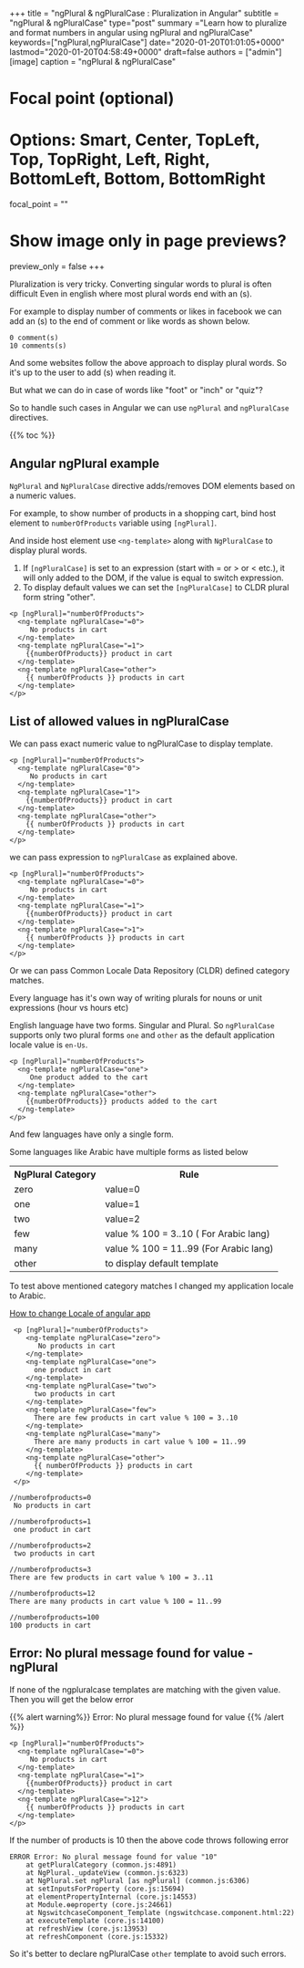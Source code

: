 +++
title = "ngPlural & ngPluralCase : Pluralization in Angular"
subtitle = "ngPlural & ngPluralCase"
type="post"
summary ="Learn how to pluralize and format numbers in angular using ngPlural and ngPluralCase"
keywords=["ngPlural,ngPluralCase"]
date="2020-01-20T01:01:05+0000"
lastmod="2020-01-20T04:58:49+0000"
draft=false
authors = ["admin"]
[image]
  caption = "ngPlural & ngPluralCase"

  # Focal point (optional)
  # Options: Smart, Center, TopLeft, Top, TopRight, Left, Right, BottomLeft, Bottom, BottomRight
  focal_point = ""

  # Show image only in page previews?
  preview_only = false
+++

Pluralization is very tricky. Converting singular words to plural is often difficult Even in english where most plural words end with an (s).

For example to display number of comments or likes in facebook we can add an (s) to the end of comment or like words as shown below.

```
0 comment(s)
10 comments(s)
```
And some websites follow the above approach to display plural words. So it's up to the user to add (s) when reading it.

But what we can do in case of words like "foot" or "inch" or "quiz"?

So to handle such cases in Angular we can use `ngPlural` and `ngPluralCase` directives.

{{% toc %}}

## Angular ngPlural example

`NgPlural` and `NgPluralCase` directive adds/removes DOM elements based on a numeric values. 

For example, to show number of products in a shopping cart, bind host element to  `numberOfProducts` variable using `[ngPlural]`. 

And inside host element use `<ng-template>` along with `NgPluralCase` to display plural words.

1. If `[ngPluralCase]` is set to an expression (start with = or > or < etc.), it will only added to the DOM, if the value is equal to switch expression.
2. To display default values we can set the `[ngPluralCase]` to CLDR plural form string "other".

```
<p [ngPlural]="numberOfProducts">
  <ng-template ngPluralCase="=0">
     No products in cart
  </ng-template>
  <ng-template ngPluralCase="=1">
    {{numberOfProducts}} product in cart
  </ng-template>
  <ng-template ngPluralCase="other">
    {{ numberOfProducts }} products in cart
  </ng-template>
</p>
```

## List of allowed values in ngPluralCase

We can pass exact numeric value to ngPluralCase to display template.

```
<p [ngPlural]="numberOfProducts">
  <ng-template ngPluralCase="0">
     No products in cart
  </ng-template>
  <ng-template ngPluralCase="1">
    {{numberOfProducts}} product in cart
  </ng-template>
  <ng-template ngPluralCase="other">
    {{ numberOfProducts }} products in cart
  </ng-template>
</p>
```

we can pass expression to `ngPluralCase` as explained above.

```
<p [ngPlural]="numberOfProducts">
  <ng-template ngPluralCase="=0">
     No products in cart
  </ng-template>
  <ng-template ngPluralCase="=1">
    {{numberOfProducts}} product in cart
  </ng-template>
  <ng-template ngPluralCase=">1">
    {{ numberOfProducts }} products in cart
  </ng-template>
</p>
```

Or we can pass Common Locale Data Repository (CLDR) defined category matches. 

Every language has it's own way of writing plurals for nouns or unit expressions (hour vs hours etc)

English language have two forms. Singular and Plural. So `ngPluralCase` supports only two plural forms `one` and `other` as the default application locale value is `en-Us`.

```
<p [ngPlural]="numberOfProducts">
  <ng-template ngPluralCase="one">
     One product added to the cart
  </ng-template>
  <ng-template ngPluralCase="other">
    {{numberOfProducts}} products added to the cart
  </ng-template>
</p>
```

And few languages have only a single form.

Some languages like Arabic have multiple forms as listed below  

<div class="table-responsive">
<table class="table">
<tr>
<th>NgPlural Category</th>
<th>Rule</th>
</tr>
<tr>
 <td>zero</td>
 <td>value=0</td></tr>
<tr>
 <td>one</td>
 <td>value=1</td>
</tr>
<tr>
 <td>two</td>
 <td>value=2</td>
</tr>
<tr>
 <td>few</td>
 <td>value % 100 = 3..10 ( For Arabic lang)</td>
 </tr>
<tr>
 <td>many</td>
 <td>value % 100 = 11..99 (For Arabic lang)</td>
</tr>
<tr>
 <td>other</td>
 <td>to display default template</td>
</tr>
</table>
</div>

To test above mentioned category matches I changed my application locale to Arabic.

[How to change Locale of angular app](https://www.angularjswiki.com/angular/angular-currency-pipe-formatting-currency-in-angular/#angular-currency-pipe-example-with-locale) 

```
 <p [ngPlural]="numberOfProducts">
    <ng-template ngPluralCase="zero">
       No products in cart
    </ng-template>
    <ng-template ngPluralCase="one">
      one product in cart
    </ng-template>
    <ng-template ngPluralCase="two">
      two products in cart
    </ng-template>
    <ng-template ngPluralCase="few">
      There are few products in cart value % 100 = 3..10
    </ng-template>
    <ng-template ngPluralCase="many">
      There are many products in cart value % 100 = 11..99
    </ng-template>
    <ng-template ngPluralCase="other">
      {{ numberOfProducts }} products in cart
    </ng-template>
 </p>

//numberofproducts=0
 No products in cart

//numberofproducts=1
 one product in cart

//numberofproducts=2
 two products in cart

//numberofproducts=3
There are few products in cart value % 100 = 3..11

//numberofproducts=12
There are many products in cart value % 100 = 11..99

//numberofproducts=100
100 products in cart
```

## Error: No plural message found for value - ngPlural

If none of the ngpluralcase templates are matching with the given value. Then you will get the below error

{{% alert warning%}}
Error: No plural message found for value
{{% /alert %}}

```
<p [ngPlural]="numberOfProducts">
  <ng-template ngPluralCase="=0">
     No products in cart
  </ng-template>
  <ng-template ngPluralCase="=1">
    {{numberOfProducts}} product in cart
  </ng-template>
  <ng-template ngPluralCase=">12">
    {{ numberOfProducts }} products in cart
  </ng-template>
</p>
```

If the number of products is 10 then the above code throws following error

```
ERROR Error: No plural message found for value "10"
    at getPluralCategory (common.js:4891)
    at NgPlural._updateView (common.js:6323)
    at NgPlural.set ngPlural [as ngPlural] (common.js:6306)
    at setInputsForProperty (core.js:15694)
    at elementPropertyInternal (core.js:14553)
    at Module.ɵɵproperty (core.js:24661)
    at NgswitchcaseComponent_Template (ngswitchcase.component.html:22)
    at executeTemplate (core.js:14100)
    at refreshView (core.js:13953)
    at refreshComponent (core.js:15332)
```

So it's better to declare ngPluralCase `other` template to avoid such errors.
